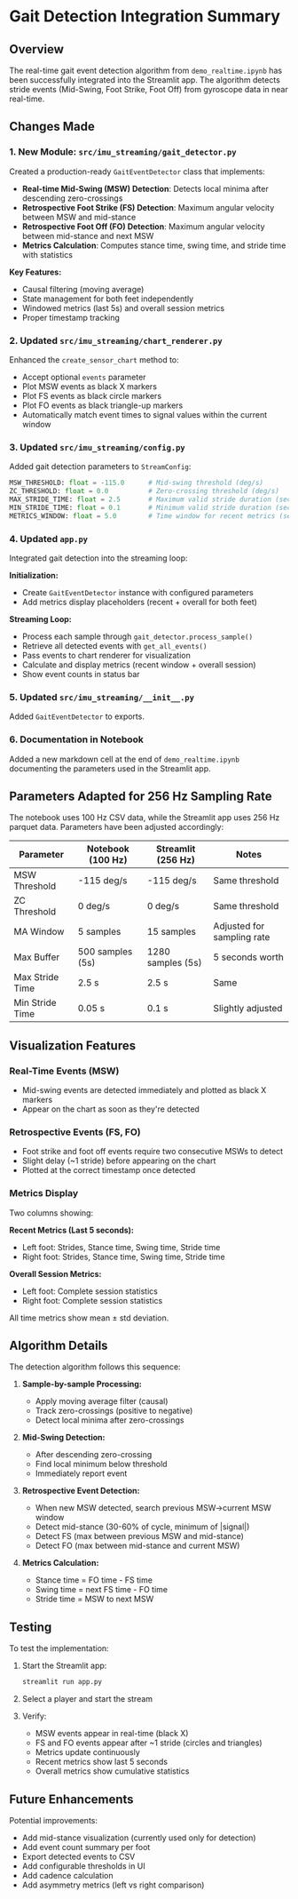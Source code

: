 # Gait Detection Integration Summary

## Overview

The real-time gait event detection algorithm from `demo_realtime.ipynb` has been successfully integrated into the Streamlit app. The algorithm detects stride events (Mid-Swing, Foot Strike, Foot Off) from gyroscope data in near real-time.

## Changes Made

### 1. New Module: `src/imu_streaming/gait_detector.py`

Created a production-ready `GaitEventDetector` class that implements:

- **Real-time Mid-Swing (MSW) Detection**: Detects local minima after descending zero-crossings
- **Retrospective Foot Strike (FS) Detection**: Maximum angular velocity between MSW and mid-stance
- **Retrospective Foot Off (FO) Detection**: Maximum angular velocity between mid-stance and next MSW
- **Metrics Calculation**: Computes stance time, swing time, and stride time with statistics

**Key Features:**
- Causal filtering (moving average)
- State management for both feet independently
- Windowed metrics (last 5s) and overall session metrics
- Proper timestamp tracking

### 2. Updated `src/imu_streaming/chart_renderer.py`

Enhanced the `create_sensor_chart` method to:
- Accept optional `events` parameter
- Plot MSW events as black X markers
- Plot FS events as black circle markers
- Plot FO events as black triangle-up markers
- Automatically match event times to signal values within the current window

### 3. Updated `src/imu_streaming/config.py`

Added gait detection parameters to `StreamConfig`:
```python
MSW_THRESHOLD: float = -115.0      # Mid-swing threshold (deg/s)
ZC_THRESHOLD: float = 0.0          # Zero-crossing threshold (deg/s)
MAX_STRIDE_TIME: float = 2.5       # Maximum valid stride duration (seconds)
MIN_STRIDE_TIME: float = 0.1       # Minimum valid stride duration (seconds)
METRICS_WINDOW: float = 5.0        # Time window for recent metrics (seconds)
```

### 4. Updated `app.py`

Integrated gait detection into the streaming loop:

**Initialization:**
- Create `GaitEventDetector` instance with configured parameters
- Add metrics display placeholders (recent + overall for both feet)

**Streaming Loop:**
- Process each sample through `gait_detector.process_sample()`
- Retrieve all detected events with `get_all_events()`
- Pass events to chart renderer for visualization
- Calculate and display metrics (recent window + overall session)
- Show event counts in status bar

### 5. Updated `src/imu_streaming/__init__.py`

Added `GaitEventDetector` to exports.

### 6. Documentation in Notebook

Added a new markdown cell at the end of `demo_realtime.ipynb` documenting the parameters used in the Streamlit app.

## Parameters Adapted for 256 Hz Sampling Rate

The notebook uses 100 Hz CSV data, while the Streamlit app uses 256 Hz parquet data. Parameters have been adjusted accordingly:

| Parameter | Notebook (100 Hz) | Streamlit (256 Hz) | Notes |
|-----------|-------------------|-------------------|-------|
| MSW Threshold | -115 deg/s | -115 deg/s | Same threshold |
| ZC Threshold | 0 deg/s | 0 deg/s | Same threshold |
| MA Window | 5 samples | 15 samples | Adjusted for sampling rate |
| Max Buffer | 500 samples (5s) | 1280 samples (5s) | 5 seconds worth |
| Max Stride Time | 2.5 s | 2.5 s | Same |
| Min Stride Time | 0.05 s | 0.1 s | Slightly adjusted |

## Visualization Features

### Real-Time Events (MSW)
- Mid-swing events are detected immediately and plotted as black X markers
- Appear on the chart as soon as they're detected

### Retrospective Events (FS, FO)
- Foot strike and foot off events require two consecutive MSWs to detect
- Slight delay (~1 stride) before appearing on the chart
- Plotted at the correct timestamp once detected

### Metrics Display

Two columns showing:

**Recent Metrics (Last 5 seconds):**
- Left foot: Strides, Stance time, Swing time, Stride time
- Right foot: Strides, Stance time, Swing time, Stride time

**Overall Session Metrics:**
- Left foot: Complete session statistics
- Right foot: Complete session statistics

All time metrics show mean ± std deviation.

## Algorithm Details

The detection algorithm follows this sequence:

1. **Sample-by-sample Processing:**
   - Apply moving average filter (causal)
   - Track zero-crossings (positive to negative)
   - Detect local minima after zero-crossings

2. **Mid-Swing Detection:**
   - After descending zero-crossing
   - Find local minimum below threshold
   - Immediately report event

3. **Retrospective Event Detection:**
   - When new MSW detected, search previous MSW→current MSW window
   - Detect mid-stance (30-60% of cycle, minimum of |signal|)
   - Detect FS (max between previous MSW and mid-stance)
   - Detect FO (max between mid-stance and current MSW)

4. **Metrics Calculation:**
   - Stance time = FO time - FS time
   - Swing time = next FS time - FO time
   - Stride time = MSW to next MSW

## Testing

To test the implementation:

1. Start the Streamlit app:
   ```bash
   streamlit run app.py
   ```

2. Select a player and start the stream

3. Verify:
   - MSW events appear in real-time (black X)
   - FS and FO events appear after ~1 stride (circles and triangles)
   - Metrics update continuously
   - Recent metrics show last 5 seconds
   - Overall metrics show cumulative statistics

## Future Enhancements

Potential improvements:
- Add mid-stance visualization (currently used only for detection)
- Add event count summary per foot
- Export detected events to CSV
- Add configurable thresholds in UI
- Add cadence calculation
- Add asymmetry metrics (left vs right comparison)
